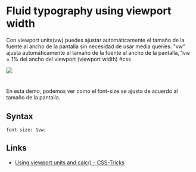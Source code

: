 # Fluid typography using viewport width

Con viewport units(vw) puedes ajustar automáticamente el tamaño de la fuente al ancho de la pantalla sin necesidad de usar media queries.
"vw" ajusta automáticamente el tamaño de la fuente al ancho de la pantalla,
1vw = 1% del ancho del viewport (viewport width) #css

![](demo/fluid-typo.gif)

#

En esta demo, podemos ver como el font-size se ajusta de acuerdo al tamaño de la pantalla.

## Syntax

```syntax
font-size: 1vw;
```

## Links

- [Using viewport units and calc() - CSS-Tricks](https://css-tricks.com/snippets/css/fluid-typography/)
